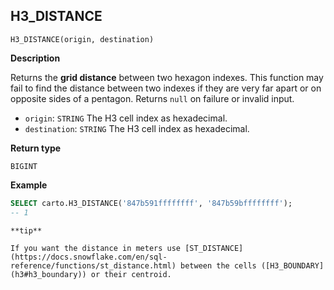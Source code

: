 ## H3_DISTANCE

```sql:signature
H3_DISTANCE(origin, destination)
```

**Description**

Returns the **grid distance** between two hexagon indexes. This function may fail to find the distance between two indexes if they are very far apart or on opposite sides of a pentagon. Returns `null` on failure or invalid input.

* `origin`: `STRING` The H3 cell index as hexadecimal.
* `destination`: `STRING` The H3 cell index as hexadecimal.

**Return type**

`BIGINT`

**Example**

```sql
SELECT carto.H3_DISTANCE('847b591ffffffff', '847b59bffffffff');
-- 1
```

````hint:info
**tip**

If you want the distance in meters use [ST_DISTANCE](https://docs.snowflake.com/en/sql-reference/functions/st_distance.html) between the cells ([H3_BOUNDARY](h3#h3_boundary)) or their centroid.

````
